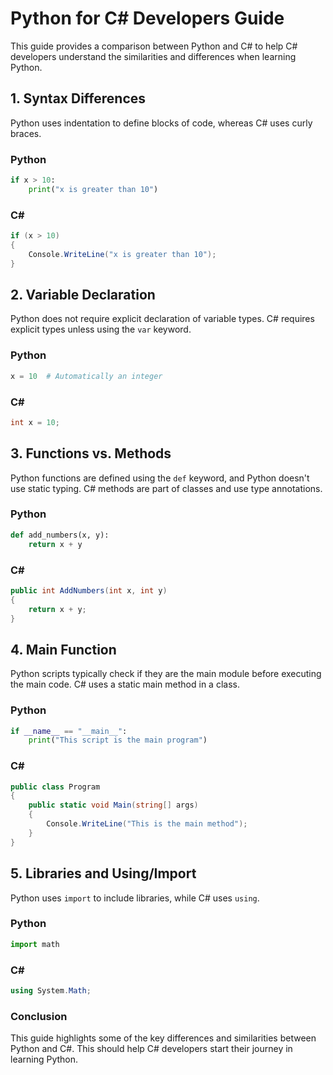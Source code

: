 # Python for C# Developers Guide

This guide provides a comparison between Python and C# to help C# developers understand the similarities and differences when learning Python.

## 1. Syntax Differences
Python uses indentation to define blocks of code, whereas C# uses curly braces.

### Python
```python
if x > 10:
    print("x is greater than 10")
```

### C#
```csharp
if (x > 10)
{
    Console.WriteLine("x is greater than 10");
}
```

## 2. Variable Declaration
Python does not require explicit declaration of variable types. C# requires explicit types unless using the `var` keyword.

### Python
```python
x = 10  # Automatically an integer
```

### C#
```csharp
int x = 10;
```

## 3. Functions vs. Methods
Python functions are defined using the `def` keyword, and Python doesn't use static typing. C# methods are part of classes and use type annotations.

### Python
```python
def add_numbers(x, y):
    return x + y
```

### C#
```csharp
public int AddNumbers(int x, int y)
{
    return x + y;
}
```

## 4. Main Function
Python scripts typically check if they are the main module before executing the main code. C# uses a static main method in a class.

### Python
```python
if __name__ == "__main__":
    print("This script is the main program")
```

### C#
```csharp
public class Program
{
    public static void Main(string[] args)
    {
        Console.WriteLine("This is the main method");
    }
}
```

## 5. Libraries and Using/Import
Python uses `import` to include libraries, while C# uses `using`.

### Python
```python
import math
```

### C#
```csharp
using System.Math;
```

### Conclusion
This guide highlights some of the key differences and similarities between Python and C#. This should help C# developers start their journey in learning Python.
